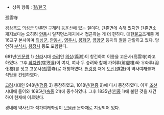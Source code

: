   * 상위 항목 : [절/한국](%EC%A0%88/%ED%95%9C%EA%B5%AD.md)  

孤雲寺  

[경상북도](%EA%B2%BD%EC%83%81%EB%B6%81%EB%8F%84.md)
[의성군](%EC%9D%98%EC%84%B1%EA%B5%B0.md) 단촌면 구계리 등운산에 있는
[절](%EC%A0%88.md)이다. 단촌면에 속해 있지만 단촌면소재지보다는 오히려
[안동](%EC%95%88%EB%8F%99.md)시 일직면소재지에서 접근하는 게 더 편하다.
대한[불교](%EB%B6%88%EA%B5%90.md)조계종 제16교구 본사이며
[의성군](%EC%9D%98%EC%84%B1%EA%B5%B0.md),
[안동시](%EC%95%88%EB%8F%99%EC%8B%9C.md),
[영주시](%EC%98%81%EC%A3%BC%EC%8B%9C.md),
[봉화군](%EB%B4%89%ED%99%94%EA%B5%B0.md),
[영양군](%EC%98%81%EC%96%91%EA%B5%B0.md) 등지의 [절](%EC%A0%88.md)을 관할하고 있다.
당연히 [부석사](%EB%B6%80%EC%84%9D%EC%82%AC.md),
[봉정사](%EB%B4%89%EC%A0%95%EC%82%AC.md) 등도 포함한다.  

681년([신문왕](%EC%8B%A0%EB%AC%B8%EC%99%95.md) 1)
[신라](%EC%8B%A0%EB%9D%BC.md)시대 [승려](%EC%8A%B9%EB%A0%A4.md)인
[의상](%EC%9D%98%EC%83%81.md)(義湘)이 창건하여 이름을 고운사(高雲寺)라고 하였다. 그후
[최치원](%EC%B5%9C%EC%B9%98%EC%9B%90.md)(崔致遠)이 여지, 여사 두 승려와 함께 가허루(駕虛樓)와
우화루(羽化樓)를 짓고 고운사(孤雲寺)로 개칭하였다. [헌강왕](%ED%97%8C%EA%B0%95%EC%99%95.md) 때에
[도선](%EB%8F%84%EC%84%A0.md)(道詵)이 약사여래불과 석탑을 건립하였다.

[고려](%EA%B3%A0%EB%A0%A4.md)시대인
948년([정종](%EC%A0%95%EC%A2%85%28%EA%B3%A0%EB%A0%A4%29.md) 3) 중창하였고,
1018년([현종](%ED%98%84%EC%A2%85%28%EA%B3%A0%EB%A0%A4%29.md) 9)에 다시 중창하였다. 이후
[조선](%EC%A1%B0%EC%84%A0.md)시대에 들어와
1695년([숙종](%EC%88%99%EC%A2%85%28%EC%A1%B0%EC%84%A0%29.md) 21)에 중수하였다. 그후
1835년([헌종](%ED%97%8C%EC%A2%85.md) 1)에 불탄 것을 재건하여 현재에 이르렀다.

경내에 약사전과 석가여래좌상이 [보물](%EB%B3%B4%EB%AC%BC.md)급 문화재로 지정되어 있다.

